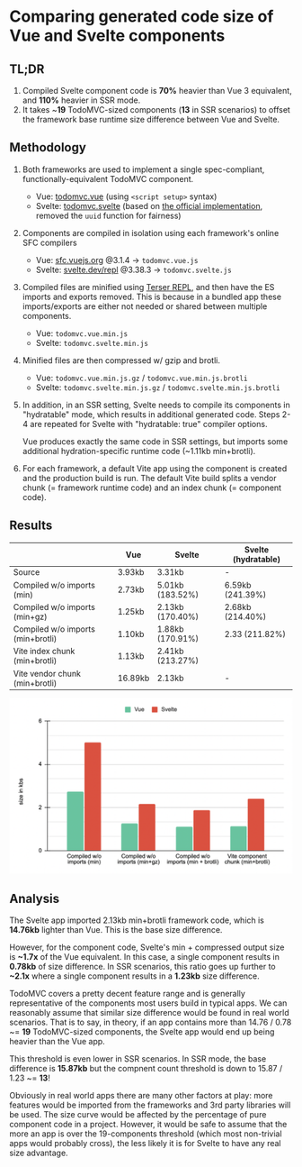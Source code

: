# Comparing generated code size of Vue and Svelte components

## TL;DR

1. Compiled Svelte component code is **70%** heavier than Vue 3 equivalent, and **110%** heavier in SSR mode.
2. It takes ~**19** TodoMVC-sized components (**13** in SSR scenarios) to offset the framework base runtime size difference between Vue and Svelte.

## Methodology

1. Both frameworks are used to implement a single spec-compliant, functionally-equivalent TodoMVC component.
   - Vue: [todomvc.vue](./todomvc.vue) (using `<script setup>` syntax)
   - Svelte: [todomvc.svelte](./todomvc.svelte) (based on [the official implementation](https://github.com/sveltejs/svelte-todomvc/blob/master/src/TodoMVC.svelte), removed the `uuid` function for fairness)

2. Components are compiled in isolation using each framework's online SFC compilers
   - Vue: [sfc.vuejs.org](https://sfc.vuejs.org/) @3.1.4 -> `todomvc.vue.js`
   - Svelte: [svelte.dev/repl](https://svelte.dev/repl) @3.38.3 -> `todomvc.svelte.js`

3. Compiled files are minified using [Terser REPL](https://try.terser.org/), and then have the ES imports and exports removed. This is because in a bundled app these imports/exports are either not needed or shared between multiple components.
   - Vue: `todomvc.vue.min.js`
   - Svelte: `todomvc.svelte.min.js`

4. Minified files are then compressed w/ gzip and brotli.

   - Vue: `todomvc.vue.min.js.gz` / `todomvc.vue.min.js.brotli`
   - Svelte: `todomvc.svelte.min.js.gz` / `todomvc.svelte.min.js.brotli`

5. In addition, in an SSR setting, Svelte needs to compile its components in "hydratable" mode, which results in additional generated code. Steps 2-4 are repeated for Svelte with "hydratable: true" compiler options.

   Vue produces exactly the same code in SSR settings, but imports some additional hydration-specific runtime code (~1.11kb min+brotli).

6. For each framework, a default Vite app using the component is created and the production build is run. The default Vite build splits a vendor chunk (= framework runtime code) and an index chunk (= component code).

## Results

|                                   | Vue     | Svelte           | Svelte (hydratable) |
| --------------------------------- | ------- | ---------------- | ------------------- |
| Source                            | 3.93kb  | 3.31kb           | -                   |
| Compiled w/o imports (min)        | 2.73kb  | 5.01kb (183.52%) | 6.59kb (241.39%)    |
| Compiled w/o imports (min+gz)     | 1.25kb  | 2.13kb (170.40%) | 2.68kb (214.40%)    |
| Compiled w/o imports (min+brotli) | 1.10kb  | 1.88kb (170.91%) | 2.33 (211.82%)      |
| Vite index chunk (min+brotli)     | 1.13kb  | 2.41kb (213.27%) |
| Vite vendor chunk (min+brotli)    | 16.89kb | 2.13kb           | -                   |

<img src="./chart.png" width="600px">

## Analysis

The Svelte app imported 2.13kb min+brotli framework code, which is **14.76kb** lighter than Vue. This is the base size difference.

However, for the component code, Svelte's min + compressed output size is **~1.7x** of the Vue equivalent. In this case, a single component results in **0.78kb** of size difference. In SSR scenarios, this ratio goes up further to **~2.1x** where a single component results in a **1.23kb** size difference.

TodoMVC covers a pretty decent feature range and is generally representative of the components most users build in typical apps. We can reasonably assume that similar size difference would be found in real world scenarios. That is to say, in theory, if an app contains more than 14.76 / 0.78 ~= **19** TodoMVC-sized components, the Svelte app would end up being heavier than the Vue app.

This threshold is even lower in SSR scenarios. In SSR mode, the base difference is **15.87kb** but the compnent count threshold is down to 15.87 / 1.23 ~= **13**!

Obviously in real world apps there are many other factors at play: more features would be imported from the frameworks and 3rd party libraries will be used. The size curve would be affected by the percentage of pure component code in a project. However, it would be safe to assume that the more an app is over the 19-components threshold (which most non-trivial apps would probably cross), the less likely it is for Svelte to have any real size advantage.